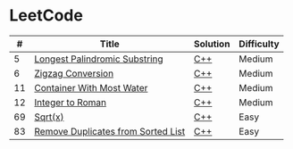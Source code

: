 # LeetCode


| # | Title | Solution | Difficulty |
|---| ----- | -------- | ---------- |
|5|[Longest Palindromic Substring](https://leetcode.com/problems/longest-palindromic-substring/)| [C++](./cpp/LongestPalindromicSubstring.cpp)|Medium|
|6|[Zigzag Conversion](https://leetcode.com/problems/zigzag-conversion/)| [C++](./cpp/zigzag-conversion.cpp)|Medium|
|11|[Container With Most Water](https://leetcode.com/problems/container-with-most-water/)| [C++](./cpp/container-with-most-water.cpp)|Medium|
|12|[Integer to Roman](https://leetcode.com/problems/integer-to-roman/)| [C++](./cpp/integer-to-roman.cpp)|Medium|
|69|[Sqrt(x)](https://leetcode.com/problems/sqrtx/description/)| [C++](./cpp/sqrtx.cpp)|Easy|
|83|[Remove Duplicates from Sorted List](https://leetcode.com/problems/remove-duplicates-from-sorted-list/description/)| [C++](./cpp/remove-duplicates-from-sorted-list.cpp)|Easy|
